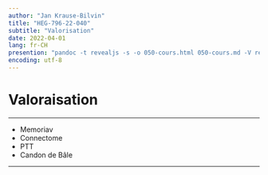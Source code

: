 ```yaml
---
author: "Jan Krause-Bilvin"
title: "HEG-796-22-040"
subtitle: "Valorisation"
date: 2022-04-01
lang: fr-CH
presention: "pandoc -t revealjs -s -o 050-cours.html 050-cours.md -V revealjs-url=reveal.js -V theme=league --katex; pandoc -t html5 -o 050-cours.pdf 050-cours.md"
encoding: utf-8
---
```


# Valoraisation

---

* Memoriav
* Connectome
* PTT
* Candon de Bâle
  
---
